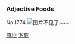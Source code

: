 ### Adjective Foods
No.1774
![图片不见了~~~](https://imgs.xkcd.com/comics/adjective_foods.png)

[原址](https://xkcd.com//1774) [下载](https://imgs.xkcd.com/comics/adjective_foods.png)

